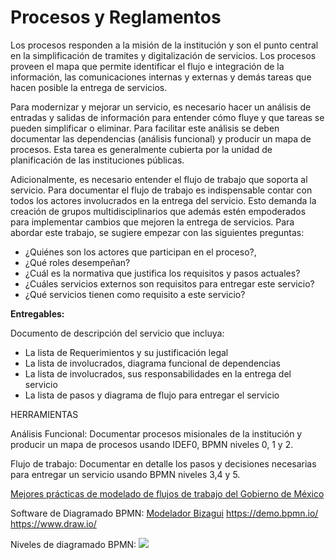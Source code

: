 
# Procesos y Reglamentos

Los procesos responden a la misión de la institución y son el punto central en la simplificación de tramites y digitalización de servicios. Los procesos proveen el mapa que permite identificar el flujo e integración de la información, las comunicaciones internas y externas y demás tareas que hacen posible la entrega de servicios.

Para modernizar y mejorar un servicio, es necesario hacer un análisis de entradas y salidas de información para entender cómo fluye y que tareas se pueden simplificar o eliminar. Para facilitar este análisis se deben documentar las dependencias (análisis funcional) y producir un mapa de procesos. Esta tarea es generalmente cubierta por la unidad de planificación de las instituciones públicas.

Adicionalmente, es necesario entender el flujo de trabajo que soporta al servicio. Para documentar el flujo de trabajo es indispensable contar con todos los actores involucrados en la entrega del servicio. Esto demanda la creación de grupos multidisciplinarios que además estén empoderados para implementar cambios que mejoren la entrega de servicios. Para abordar este trabajo, se sugiere empezar con las siguientes preguntas:

* ¿Quiénes son los actores que participan en el proceso?,
* ¿Qué roles desempeñan?
* ¿Cuál es la normativa que justifica los requisitos y pasos actuales?
* ¿Cuáles servicios externos son requisitos para entregar este servicio?
* ¿Qué servicios tienen como requisito a este servicio?

**Entregables:**

Documento de descripción del servicio que incluya:

* La lista de Requerimientos y su justificación legal
* La lista de involucrados, diagrama funcional de dependencias
* La lista de involucrados, sus responsabilidades en la entrega del servicio
* La lista de pasos y diagrama de flujo para entregar el servicio

HERRAMIENTAS


Análisis Funcional: Documentar procesos misionales de la institución y producir un mapa de procesos usando IDEF0, BPMN niveles  0, 1 y 2.

Flujo de trabajo: Documentar en detalle los pasos y decisiones necesarias para entregar un servicio usando BPMN niveles 3,4 y 5.

[Mejores prácticas de modelado de flujos de trabajo del Gobierno de México](https://www.gob.mx/guiasinteroperabilidad/contenido_gral/anexos_gral/anexo_g3_a1.pdf)

Software de Diagramado BPMN:
[Modelador Bizagui](https://www.bizagi.com/es/productos/bpm-suite/modeler)
https://demo.bpmn.io/  
https://www.draw.io/


Niveles de diagramado BPMN:
![](https://developsoftware.files.wordpress.com/2014/03/process-hierarchy.png)
